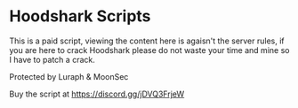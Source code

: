 # Hoodshark Scripts

This is a paid script, viewing the content here is agaisn't the server rules, if you are here to crack Hoodshark please do not waste your time and mine so I have to patch a crack.

Protected by Luraph & MoonSec

Buy the script at https://discord.gg/jDVQ3FrjeW
